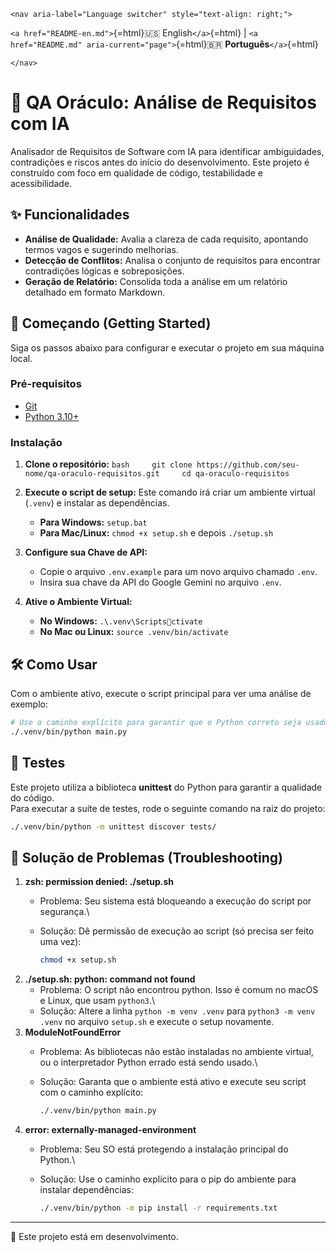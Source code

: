 ```{=html}
<nav aria-label="Language switcher" style="text-align: right;">
```
`<a href="README-en.md">`{=html}🇺🇸 English`</a>`{=html} \|
`<a href="README.md" aria-current="page">`{=html}🇧🇷
**Português**`</a>`{=html}
```{=html}
</nav>
```
# 🔮 QA Oráculo: Análise de Requisitos com IA

Analisador de Requisitos de Software com IA para identificar
ambiguidades, contradições e riscos antes do início do desenvolvimento.
Este projeto é construído com foco em qualidade de código, testabilidade
e acessibilidade.

## ✨ Funcionalidades

-   **Análise de Qualidade:** Avalia a clareza de cada requisito,
    apontando termos vagos e sugerindo melhorias.
-   **Detecção de Conflitos:** Analisa o conjunto de requisitos para
    encontrar contradições lógicas e sobreposições.
-   **Geração de Relatório:** Consolida toda a análise em um relatório
    detalhado em formato Markdown.

## 🚀 Começando (Getting Started)

Siga os passos abaixo para configurar e executar o projeto em sua
máquina local.

### Pré-requisitos

-   [Git](https://git-scm.com/)
-   [Python 3.10+](https://www.python.org/)

### Instalação

1.  **Clone o repositório:**
    `bash     git clone https://github.com/seu-nome/qa-oraculo-requisitos.git     cd qa-oraculo-requisitos`

2.  **Execute o script de setup:** Este comando irá criar um ambiente
    virtual (`.venv`) e instalar as dependências.

    -   **Para Windows:** `setup.bat`
    -   **Para Mac/Linux:** `chmod +x setup.sh` e depois `./setup.sh`

3.  **Configure sua Chave de API:**

    -   Copie o arquivo `.env.example` para um novo arquivo chamado
        `.env`.
    -   Insira sua chave da API do Google Gemini no arquivo `.env`.

4.  **Ative o Ambiente Virtual:**

    -   **No Windows:** `.\.venv\Scriptsctivate`
    -   **No Mac ou Linux:** `source .venv/bin/activate`

## 🛠️ Como Usar

Com o ambiente ativo, execute o script principal para ver uma análise de
exemplo:

``` bash
# Use o caminho explícito para garantir que o Python correto seja usado
./.venv/bin/python main.py
```

## 🧪 Testes

Este projeto utiliza a biblioteca **unittest** do Python para garantir a
qualidade do código.\
Para executar a suíte de testes, rode o seguinte comando na raiz do
projeto:

``` bash
./.venv/bin/python -m unittest discover tests/
```

## 🤔 Solução de Problemas (Troubleshooting)

1.  **zsh: permission denied: ./setup.sh**
    -   Problema: Seu sistema está bloqueando a execução do script por
        segurança.\

    -   Solução: Dê permissão de execução ao script (só precisa ser
        feito uma vez):

        ``` bash
        chmod +x setup.sh
        ```
2.  **./setup.sh: python: command not found**
    -   Problema: O script não encontrou python. Isso é comum no macOS e
        Linux, que usam `python3`.\
    -   Solução: Altere a linha `python -m venv .venv` para
        `python3 -m venv .venv` no arquivo `setup.sh` e execute o setup
        novamente.
3.  **ModuleNotFoundError**
    -   Problema: As bibliotecas não estão instaladas no ambiente
        virtual, ou o interpretador Python errado está sendo usado.\

    -   Solução: Garanta que o ambiente está ativo e execute seu script
        com o caminho explícito:

        ``` bash
        ./.venv/bin/python main.py
        ```
4.  **error: externally-managed-environment**
    -   Problema: Seu SO está protegendo a instalação principal do
        Python.\

    -   Solução: Use o caminho explícito para o pip do ambiente para
        instalar dependências:

        ``` bash
        ./.venv/bin/python -m pip install -r requirements.txt
        ```

------------------------------------------------------------------------

📌 Este projeto está em desenvolvimento.
